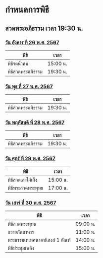 # กำหนดการพิธี
## สวดพระอภิธรรม เวลา 19:30 น.
### [วัน อังคาร ที่ 26 พ.ศ. 2567](./ceremony/schedule-26.md)
| พิธี | เวลา |
|--------|--------|
| พิธีรดน้ำศพ   | 15:00 น. |
| พิธีสวดพระอภิธรรม | 19:30 น. |

### [วัน พุธ ที่ 27 พ.ศ. 2567](./ceremony/schedule-27.md)
| พิธี | เวลา |
|--------|--------|
| พิธีสวดพระอภิธรรม | 19:30 น. |
### [วัน พฤหัสบดี ที่ 28 พ.ศ. 2567](./ceremony/schedule-28.md)
| พิธี | เวลา |
|--------|--------|
| พิธีสวดพระอภิธรรม | 19:30 น. |
### [วัน ศุกร์ ที่ 29 พ.ศ. 2567](./ceremony/schedule-29.md)
| พิธี | เวลา |
|--------|--------|
| พิธีสวดเล่งใจ๋เก็ง | 15:00 น. |
| พิธีพระสวดพระพุทธ | 17:00 น. |
### [วัน เสาร์ ที่ 30 พ.ศ. 2567](./ceremony/schedule-30.md)

| พิธี | เวลา |
|---|---|
| พิธีสวดพระพุทธ | 09:00 น.|
| ถวายภัตตาหาร | 11:00 น. |
| พระธรรมเทเทศนาอานิสงส์ 1 กัณฑ์ | 14:00 น. |
| พิธีประชุมเพลิง | 15:00 น. |
